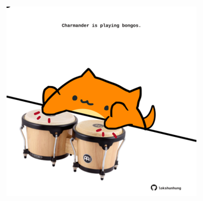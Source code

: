 <!-- built at 28/09/2024, 09:00:43 UTC -->
<p align="center">
  <img width="500" height="500" src="./ReadmeImage.svg">
</p>
